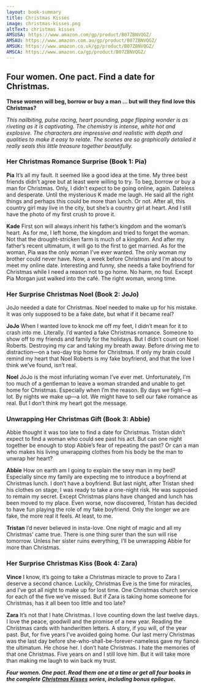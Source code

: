 ```yaml
---
layout: book-summary
title: Christmas Kisses
image: christmas-kisses.png
altText: christmas kisses
AMSUSA: https://www.amazon.com/gp/product/B07ZBNVQGZ/
AMSAU: https://www.amazon.com.au/gp/product/B07ZBNVQGZ/
AMSUK: https://www.amazon.co.uk/gp/product/B07ZBNVQGZ/
AMSCA: https://www.amazon.ca/gp/product/B07ZBNVQGZ/
---
```


## Four women. One pact. Find a date for Christmas.

**These women will beg, borrow or buy a man ... but will they find love this Christmas?**

*This nailbiting, pulse racing, heart pounding, page flipping wonder is as riveting as it is captivating.*
*The chemistry is intense, white hot and explosive. The characters are impressive and realistic with depth and qualities to make it easy to relate. The scenes are so graphically detailed it really seals this little treasure together beautifully.*

### Her Christmas Romance Surprise (Book 1: Pia)

**Pia**
It’s all my fault. 
It seemed like a good idea at the time. My three best friends didn’t agree but at least were willing to try. To beg, borrow or buy a man for Christmas.
Only, I didn’t expect to be going online, again. Dateless and desperate.
Until the mysterious K made me laugh. He said all the right things and perhaps this could be more than lunch. Or not. After all, this country girl may live in the city, but she’s a country girl at heart. And I still have the photo of my first crush to prove it.

**Kade**
First son will always inherit his father’s kingdom and the woman’s heart. As for me, I left home, the kingdom and tried to forget the woman. Not that the drought-stricken farm is much of a kingdom. And after my father’s recent ultimatum, it will go to the first to get married. As for the woman, Pia was the only woman I’ve ever wanted. The only woman my brother could never have.
Now, a week before Christmas and I’m about to meet my online date. Interesting and funny, she needs a fake boyfriend for Christmas while I need a reason not to go home. No harm, no foul.
Except Pia Morgan just walked into the café. The right woman, wrong time.

### Her Surprise Christmas Noel (Book 2: JoJo)

JoJo needed a date for Christmas. Noel needed to make up for his mistake. It was only supposed to be a fake date, but what if it became real?

**JoJo**
When I wanted love to knock me off my feet, I didn’t mean for it to crash into me. Literally. 
I’d wanted a fake Christmas romance. Someone to show off to my friends and family for the holidays. But I didn’t count on Noel Roberts.
Destroying my car and taking my breath away. Before driving me to distraction—on a two-day trip home for Christmas.
If only my brain could remind my heart that Noel Roberts is my fake boyfriend, and that the love I think we’ve found, isn’t real.

**Noel**
JoJo is the most infuriating woman I’ve ever met.
Unfortunately, I’m too much of a gentleman to leave a woman stranded and unable to get home for Christmas. Especially when I’m the reason. 
By days we fight—a lot. 
By nights we make up—a lot.
We might have to sell our fake romance as real. But I don’t think my heart got the message.

### Unwrapping Her Christmas Gift (Book 3: Abbie)

Abbie thought it was too late to find a date for Christmas. Tristan didn’t expect to find a woman who could see past his act. But can one night together be enough to stop Abbie’s fear of repeating the past? Or can a man who makes his living unwrapping clothes from his body be the man to unwrap her heart?

**Abbie**
How on earth am I going to explain the sexy man in my bed? Especially since my family are expecting me to introduce a boyfriend at Christmas lunch.
I don’t have a boyfriend.
But last night, after Tristan shed his clothes on stage, I was ready to take a one-night risk. 
He was supposed to remain my secret. Except Christmas plans have changed and lunch has been moved to my place. Even worse, now discovered, Tristan has decided to have fun playing the role of my fake boyfriend.
Only the longer we are fake, the more real it feels. At least, to me.

**Tristan**
I’d never believed in insta-love. 
One night of magic and all my Christmas’ came true.
There is one thing surer than the sun will rise tomorrow. 
Unless her sister ruins everything, I’ll be unwrapping Abbie for more than Christmas.

### Her Surprise Christmas Kiss (Book 4: Zara)

**Vince**
I know, it’s going to take a Christmas miracle to prove to Zara I deserve a second chance. Luckily, Christmas Eve is the time for miracles, and I’ve got all night to make up for lost time. One Christmas church service for each of the five we’ve missed. But if Zara is taking home someone for Christmas, has it all been too little and too late?

**Zara**
It’s not that I hate Christmas. 
I love counting down the last twelve days. I love the peace, goodwill and the promise of a new year. Reading the Christmas cards with handwritten letters. A story, if you will, of the year past.
But, for five years I’ve avoided going home. 
Our last merry Christmas was the last day before she-who-shall-be-forever-nameless gave my fiancé the ultimatum.
He chose her.
I don’t hate Christmas. I hate the memories of that one Christmas.
Five years on and I still love him. But it will take more than making me laugh to win back my trust.

**_Four women. One pact. Read them one at a time or get all four books in the complete [Christmas Kisses](https://www.amazon.com/gp/B07ZCH48FH/ "Christmas Kisses") series, including bonus epilogue._**
